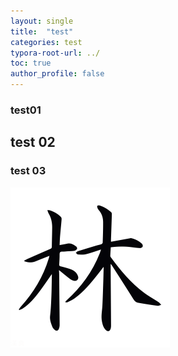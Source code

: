 ```yaml
---
layout: single
title:  "test"
categories: test
typora-root-url: ../
toc: true
author_profile: false
---
```


### test01

## test 02

### test 03



![forest](/images/2023-02-13-first/forest.png)
